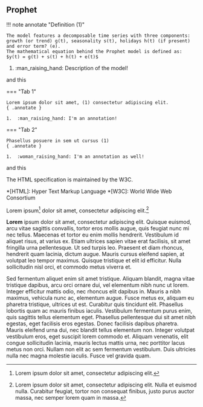 
## Prophet

!!! note annotate "Definition (1)"

    The model features a decomposable time series with three components: growth (or trend) g(t), seasonality s(t), holidays h(t) (if present) and error term? (e).    
    The mathematical equation behind the Prophet model is defined as:
    $y(t) = g(t) + s(t) + h(t) + e(t)$

1.  :man_raising_hand: Description of the model!


and this

=== "Tab 1"

    Lorem ipsum dolor sit amet, (1) consectetur adipiscing elit.
    { .annotate }

    1.  :man_raising_hand: I'm an annotation!

=== "Tab 2"

    Phasellus posuere in sem ut cursus (1)
    { .annotate }

    1.  :woman_raising_hand: I'm an annotation as well!


and this

The HTML specification is maintained by the W3C.

*[HTML]: Hyper Text Markup Language
*[W3C]: World Wide Web Consortium



Lorem ipsum[^1] dolor sit amet, consectetur adipiscing elit.[^2]

**Lorem** ipsum dolor sit amet, consectetur adipiscing elit. Quisque euismod, arcu vitae sagittis convallis, tortor eros mollis augue, quis feugiat nunc mi nec tellus. Maecenas et tortor eu enim mollis hendrerit. Vestibulum id aliquet risus, at varius ex. Etiam ultrices sapien vitae erat facilisis, sit amet fringilla urna pellentesque. Ut sed turpis leo. Praesent et diam rhoncus, hendrerit quam lacinia, dictum augue. Mauris cursus eleifend sapien, at volutpat leo tempor maximus. Quisque tristique et elit id efficitur. Nulla sollicitudin nisl orci, et commodo metus viverra et.

Sed fermentum aliquet enim sit amet tristique. Aliquam blandit, magna vitae tristique dapibus, arcu orci ornare dui, vel elementum nibh nunc ut lorem. Integer efficitur mattis odio, nec rhoncus elit dapibus in. Mauris a nibh maximus, vehicula nunc ac, elementum augue. Fusce metus ex, aliquam eu pharetra tristique, ultrices ut est. Curabitur quis tincidunt elit. Phasellus lobortis quam ac mauris finibus iaculis. Vestibulum fermentum purus enim, quis sagittis tellus elementum eget. Phasellus pellentesque dui sit amet nibh egestas, eget facilisis eros egestas. Donec facilisis dapibus pharetra. Mauris eleifend urna dui, nec blandit tellus elementum non. Integer volutpat vestibulum eros, eget suscipit lorem commodo et. Aliquam venenatis, elit congue sollicitudin lacinia, mauris lectus mattis urna, nec porttitor lacus metus non orci. Nullam non elit ac sem fermentum vestibulum. Duis ultricies nulla nec magna molestie iaculis. Fusce vel gravida quam. 


[^1]: Lorem ipsum dolor sit amet, consectetur adipiscing elit.

[^2]:
    Lorem ipsum dolor sit amet, consectetur adipiscing elit. Nulla et euismod
    nulla. Curabitur feugiat, tortor non consequat finibus, justo purus auctor
    massa, nec semper lorem quam in massa.

